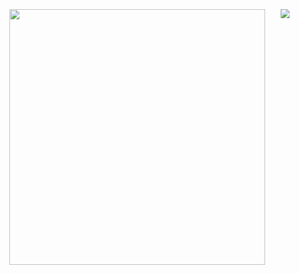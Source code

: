 <a href="https://github.com/anuraghazra/github-readme-stats">
  <img align="left" width="460" src="https://github-readme-stats.vercel.app/api?username=baka-gourd&show_icons=true&theme=dracula" />
  <img align="right" src="https://github-readme-stats.vercel.app/api/top-langs/?username=baka-gourd&theme=dracula&layout=compact" />
</a>
